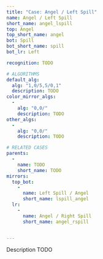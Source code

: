 ```yaml
---
title: "Case: Angel / Left Spill"
name: Angel / Left Spill
short_name: angel_lspill
top: Angel
top_short_name: angel
bot: Spill
bot_short_name: spill
bot_lr: Left

recognition: TODO

# ALGORITHMS
default_alg:
  alg: "1,0/5,5/0,1"
  description: TODO
color_mirror_algs:
  -
    alg: "0,0/"
    description: TODO
other_algs:
  -
    alg: "0,0/"
    description: TODO

# RELATED CASES
parents:
  -
    name: TODO
    short_name: TODO
mirrors:
  top_bot:
    -
      name: Left Spill / Angel
      short_name: lspill_angel
  lr:
    -
      name: Angel / Right Spill
      short_name: angel_rspill


---
```


Description TODO

